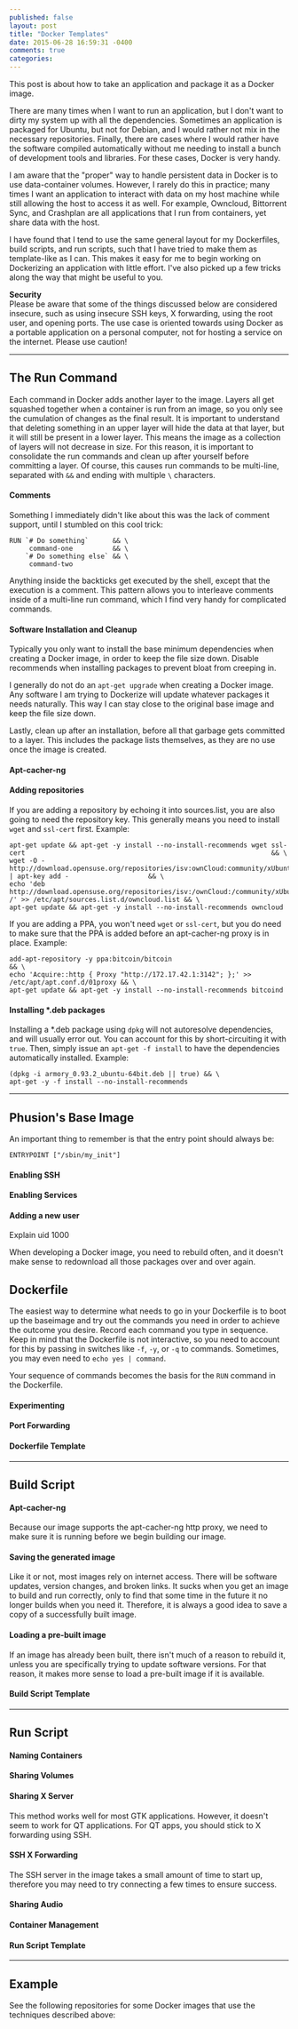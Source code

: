 ```yaml
---
published: false
layout: post
title: "Docker Templates"
date: 2015-06-28 16:59:31 -0400
comments: true
categories: 
---
```


This post is about how to take an application and package it as a Docker image.

There are many times when I want to run an application, but I don't want to dirty my system up with all the dependencies. Sometimes an application is packaged for Ubuntu, but not for Debian, and I would rather not mix in the necessary repositories. Finally, there are cases where I would rather have the software compiled automatically without me needing to install a bunch of development tools and libraries. For these cases, Docker is very handy.

I am aware that the "proper" way to handle persistent data in Docker is to use data-container volumes. However, I rarely do this in practice; many times I want an application to interact with data on my host machine while still allowing the host to access it as well. For example, Owncloud, Bittorrent Sync, and Crashplan are all applications that I run from containers, yet share data with the host.

I have found that I tend to use the same general layout for my Dockerfiles, build scripts, and run scripts, such that I have tried to make them as template-like as I can. This makes it easy for me to begin working on Dockerizing an application with little effort. I've also picked up a few tricks along the way that might be useful to you.

>
**Security**  
Please be aware that some of the things discussed below are considered insecure, such as using insecure SSH keys, X forwarding, using the root user, and opening ports. The use case is oriented towards using Docker as a portable application on a personal computer, not for hosting a service on the internet. Please use caution!

---
## The Run Command

Each command in Docker adds another layer to the image. Layers all get squashed together when a container is run from an image, so you only see the cumulation of changes as the final result. It is important to understand that deleting something in an upper layer will hide the data at that layer, but it will still be present in a lower layer. This means the image as a collection of layers will not decrease in size. For this reason, it is important to consolidate the run commands and clean up after yourself before committing a layer. Of course, this causes run commands to be multi-line, separated with `&&` and ending with multiple `\` characters. 

#### Comments

Something I immediately didn't like about this was the lack of comment support, until I stumbled on this cool trick:

    RUN `# Do something`      && \
         command-one          && \
        `# Do something else` && \
         command-two
    
Anything inside the backticks get executed by the shell, except that the execution is a comment. This pattern allows you to interleave comments inside of a multi-line run command, which I find very handy for complicated commands.

#### Software Installation and Cleanup

Typically you only want to install the base minimum dependencies when creating a Docker image, in order to keep the file size down. Disable recommends when installing packages to prevent bloat from creeping in.

I generally do not do an `apt-get upgrade` when creating a Docker image. Any software I am trying to Dockerize will update whatever packages it needs naturally. This way I can stay close to the original base image and keep the file size down.

Lastly, clean up after an installation, before all that garbage gets committed to a layer. This includes the package lists themselves, as they are no use once the image is created.

#### Apt-cacher-ng

#### Adding repositories

If you are adding a repository by echoing it into sources.list, you are also going to need the repository key. This generally means you need to install `wget` and `ssl-cert` first. Example:

    apt-get update && apt-get -y install --no-install-recommends wget ssl-cert                                                              && \
    wget -O - http://download.opensuse.org/repositories/isv:ownCloud:community/xUbuntu_14.04/Release.key | apt-key add -                    && \
    echo 'deb http://download.opensuse.org/repositories/isv:/ownCloud:/community/xUbuntu_14.04/ /' >> /etc/apt/sources.list.d/owncloud.list && \
    apt-get update && apt-get -y install --no-install-recommends owncloud

If you are adding a PPA, you won't need `wget` or `ssl-cert`, but you do need to make sure that the PPA is added before an apt-cacher-ng proxy is in place. Example:

    add-apt-repository -y ppa:bitcoin/bitcoin                                                 && \
    echo 'Acquire::http { Proxy "http://172.17.42.1:3142"; };' >> /etc/apt/apt.conf.d/01proxy && \
    apt-get update && apt-get -y install --no-install-recommends bitcoind

#### Installing *.deb packages

Installing a *.deb package using `dpkg` will not autoresolve dependencies, and will usually error out. You can account for this by short-circuiting it with `true`. Then, simply issue an `apt-get -f install` to have the dependencies automatically installed. Example:

    (dpkg -i armory_0.93.2_ubuntu-64bit.deb || true) && \
    apt-get -y -f install --no-install-recommends    

---
## Phusion's Base Image

An important thing to remember is that the entry point should always be:

    ENTRYPOINT ["/sbin/my_init"]

#### Enabling SSH

#### Enabling Services

#### Adding a new user

Explain uid 1000

When developing a Docker image, you need to rebuild often, and it doesn't make sense to redownload all those packages over and over again.

## Dockerfile

The easiest way to determine what needs to go in your Dockerfile is to boot up the baseimage and try out the commands you need in order to achieve the outcome you desire. Record each command you type in sequence. Keep in mind that the Dockerfile is not interactive, so you need to account for this by passing in switches like `-f`, `-y`, or `-q` to commands. Sometimes, you may even need to `echo yes | command`.

Your sequence of commands becomes the basis for the `RUN` command in the Dockerfile.

#### Experimenting

#### Port Forwarding

#### Dockerfile Template

---
## Build Script

#### Apt-cacher-ng

Because our image supports the apt-cacher-ng http proxy, we need to make sure it is running before we begin building our image.

#### Saving the generated image

Like it or not, most images rely on internet access. There will be software updates, version changes, and broken links. It sucks when you get an image to build and run correctly, only to find that some time in the future it no longer builds when you need it. Therefore, it is always a good idea to save a copy of a successfully built image.

#### Loading a pre-built image

If an image has already been built, there isn't much of a reason to rebuild it, unless you are specifically trying to update software versions. For that reason, it makes more sense to load a pre-built image if it is available.

#### Build Script Template

---
## Run Script

#### Naming Containers

#### Sharing Volumes

#### Sharing X Server

This method works well for most GTK applications. However, it doesn't seem to work for QT applications. For QT apps, you should stick to X forwarding using SSH.

#### SSH X Forwarding

The SSH server in the image takes a small amount of time to start up, therefore you may need to try connecting a few times to ensure success.

#### Sharing Audio

#### Container Management

#### Run Script Template

---
## Example

See the following repositories for some Docker images that use the techniques described above:


